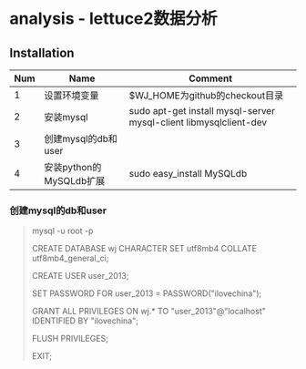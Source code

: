 analysis - lettuce2数据分析
=========

## Installation
| Num | Name                                   | Comment                                                                      |
|:----|----------------------------------------|------------------------------------------------------------------------------|
|   1 | 设置环境变量                           | $WJ_HOME为github的checkout目录                                              |
|   2 | 安装mysql                              | sudo apt-get install mysql-server mysql-client libmysqlclient-dev            |
|   3 | 创建mysql的db和user                    |                                                                              |
|   4 | 安装python的MySQLdb扩展                | sudo easy_install MySQLdb                                                    |

### 创建mysql的db和user
>  mysql -u root -p
>
>   CREATE DATABASE wj CHARACTER SET utf8mb4 COLLATE utf8mb4_general_ci;
>
>   CREATE USER user_2013;
>
>   SET PASSWORD FOR user_2013 = PASSWORD("ilovechina");
>
>   GRANT ALL PRIVILEGES ON wj.* TO "user_2013"@"localhost" IDENTIFIED BY "ilovechina";
>
>   FLUSH PRIVILEGES;
>
>   EXIT;
